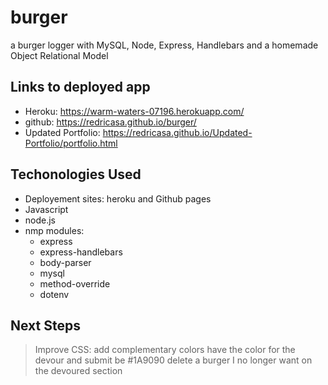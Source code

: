 # burger
a burger logger with MySQL, Node, Express, Handlebars and a homemade Object Relational Model 
## Links to deployed app
- Heroku: https://warm-waters-07196.herokuapp.com/
- github: https://redricasa.github.io/burger/
- Updated Portfolio: https://redricasa.github.io/Updated-Portfolio/portfolio.html
## Techonologies Used
- Deployement sites: heroku and Github pages
- Javascript
- node.js
- nmp modules:
    - express
    - express-handlebars
    - body-parser
    - mysql
    - method-override
    - dotenv

## Next Steps
> Improve CSS: add complementary colors have the color for the devour and submit be #1A9090 
> delete a burger I no longer want on the devoured section
